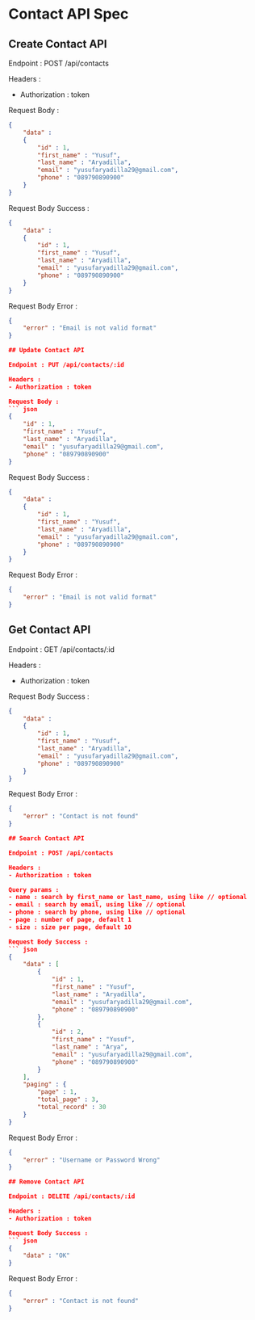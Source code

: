 # Contact API Spec

## Create Contact API

Endpoint : POST /api/contacts

Headers :
- Authorization : token

Request Body :
``` json
{
    "data" : 
    {
        "id" : 1,
        "first_name" : "Yusuf",
        "last_name" : "Aryadilla",
        "email" : "yusufaryadilla29@gmail.com",
        "phone" : "089790890900"
    }
}
```

Request Body Success :
``` json
{
    "data" : 
    {
        "id" : 1,
        "first_name" : "Yusuf",
        "last_name" : "Aryadilla",
        "email" : "yusufaryadilla29@gmail.com",
        "phone" : "089790890900"
    }
}
```

Request Body Error :
``` json
{
    "error" : "Email is not valid format"
}

## Update Contact API

Endpoint : PUT /api/contacts/:id

Headers :
- Authorization : token

Request Body :
``` json 
{
    "id" : 1,
    "first_name" : "Yusuf",
    "last_name" : "Aryadilla",
    "email" : "yusufaryadilla29@gmail.com",
    "phone" : "089790890900"
}
```

Request Body Success :
``` json 
{
    "data" : 
    {
        "id" : 1,
        "first_name" : "Yusuf",
        "last_name" : "Aryadilla",
        "email" : "yusufaryadilla29@gmail.com",
        "phone" : "089790890900"
    }
}
``` 

Request Body Error :
``` json
{
    "error" : "Email is not valid format"
}
```

## Get Contact API

Endpoint : GET /api/contacts/:id

Headers :
- Authorization : token

Request Body Success :
``` json
{
    "data" : 
    {
        "id" : 1,
        "first_name" : "Yusuf",
        "last_name" : "Aryadilla",
        "email" : "yusufaryadilla29@gmail.com",
        "phone" : "089790890900"
    }
}
``` 

Request Body Error :
``` json
{
    "error" : "Contact is not found"
}

## Search Contact API

Endpoint : POST /api/contacts

Headers :
- Authorization : token

Query params :
- name : search by first_name or last_name, using like // optional
- email : search by email, using like // optional
- phone : search by phone, using like // optional
- page : number of page, default 1
- size : size per page, default 10

Request Body Success :
``` json
{
    "data" : [
        {
            "id" : 1,
            "first_name" : "Yusuf",
            "last_name" : "Aryadilla",
            "email" : "yusufaryadilla29@gmail.com",
            "phone" : "089790890900"
        },
        {
            "id" : 2,
            "first_name" : "Yusuf",
            "last_name" : "Arya",
            "email" : "yusufaryadilla29@gmail.com",
            "phone" : "089790890900"
        }
    ],
    "paging" : {
        "page" : 1,
        "total_page" : 3,
        "total_record" : 30
    }
}
```

Request Body Error :
``` json
{
    "error" : "Username or Password Wrong"
}

## Remove Contact API

Endpoint : DELETE /api/contacts/:id

Headers :
- Authorization : token

Request Body Success :
``` json
{
    "data" : "OK"
}
```

Request Body Error :
``` json
{
    "error" : "Contact is not found"
}